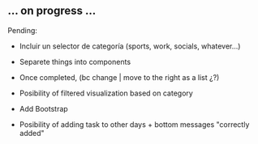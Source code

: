 ## ... on progress ...

Pending: 

- Incluir un selector de categoría (sports, work, socials, whatever...)
- Separete things into components


- Once completed, (bc change | move to the right as a list ¿?)
- Posibility of filtered visualization based on category


- Add Bootstrap
- Posibility of adding task to other days + bottom messages "correctly added"